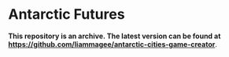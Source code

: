 
# Antarctic Futures

**This repository is an archive. The latest version can be found at <https://github.com/liammagee/antarctic-cities-game-creator>**.
